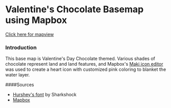 # Valentine's Chocolate Basemap using Mapbox

[Click here for mapview](benjiantolin.github.io/valentines_basemap)


### Introduction
This base map is Valentine's Day Chocolate themed. Various shades of chocolate represent land and land features, and Mapbox's [Maki icon editor](https://labs.mapbox.com/maki-icons/) was used to create a heart icon with customized pink coloring to blanket the water layer.     

####Sources
- [Hurshey's font](https://www.dafont.com/hursheys.font) by Sharkshock
- [Mapbox](https://www.mapbox.com/)
